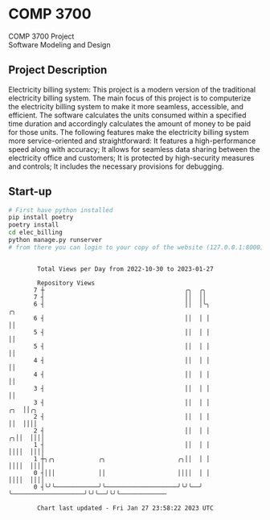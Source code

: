 # COMP 3700
COMP 3700 Project  
Software Modeling and Design
## Project Description
Electricity billing system: This project is a modern version of the traditional electricity billing system. The main focus of this project is to computerize the electricity billing system to make it more seamless, accessible, and efficient. The software calculates the units consumed within a specified time duration and accordingly calculates the amount of money to be paid for those units. The following features make the electricity billing system more service-oriented and straightforward: It features a high-performance speed along with accuracy; It allows for seamless data sharing between the electricity office and customers; It is protected by high-security measures and controls; It includes the necessary provisions for debugging.

## Start-up
```bash
# First have python installed
pip install poetry
poetry install
cd elec_billing
python manage.py runserver
# from there you can login to your copy of the website (127.0.0.1:8000), default creds are admin/admin
```

```

        Total Views per Day from 2022-10-30 to 2023-01-27

        Repository Views
       7 ┼                                       ╭╮  ╭╮
       7 ┤                                       ││  ││
       6 ┤                                       ││  │╰╮                          ╭╮
       6 ┤                                       ││  │ │                          ││
       5 ┤                                       ││  │ │                          ││
       5 ┤                                       ││  │ │                          ││
       4 ┤                                       ││  │ │                          ││
       4 ┤                                       ││  │ │                          ││
       3 ┤                                       ││  │ │                          ││
       3 ┤                                       ││  │ │                      ╭╮  ││╭╮
       2 ┤                                       ││  │ │                      ││  ││││
       2 ┤                                       ││  │ │                    ╭╮││  ││││
       1 ┤                                       ││  │ │                    ││││  ││││
       1 ┼╮╭╮            ╭╮                    ╭╮││  │ │                    ││││  ││││
       0 ┤│││            ││                    ││││  │ │                    ││││  ││││
       0 ┤╰╯╰────────────╯╰────────────────────╯╰╯╰──╯ ╰────────────────────╯╰╯╰──╯╰╯╰─────────────

        Chart last updated - Fri Jan 27 23:58:22 2023 UTC
        
```
